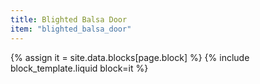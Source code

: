 ```yaml
---
title: Blighted Balsa Door
item: "blighted_balsa_door"
---
```


{% assign it = site.data.blocks[page.block] %}
{% include block_template.liquid block=it %}

